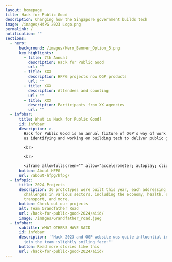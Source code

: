 ```yaml
---
layout: homepage
title: Hack for Public Good
description: Changing how the Singapore government builds tech
image: /images/H4PG 2023 Logo.png
permalink: /
notification: ""
sections:
  - hero:
      background: /images/Hero_Banner_Option_5.png
      key_highlights:
        - title: 7th Annual
          description: Hack for Public Good
          url: ""
        - title: XXX
          description: HFPG projects now OGP products
          url: ""
        - title: XXX
          description: Attendees and counting
          url: ""
        - title: XXX
          description: Participants from XX agencies
          url: ""
  - infobar:
      title: What is Hack for Public Good?
      id: infobar
      description: >-
        Hack for Public Good is an annual fixture of OGP’s way of work to keep
        us identifying and working on building tech to deliver public good.

        <br>

        <br>

        <iframe allowfullscreen="" allow="accelerometer; autoplay; clipboard-write; encrypted-media; gyroscope; picture-in-picture; web-share" frameborder="0" title="YouTube video player" src="https://www.youtube.com/embed/_b4DUiJc5TA?si=7pvKF5g98iOYHdBS" height="315" width="100%"></iframe>
      button: About HFPG
      url: /about-hfpg/hfpg/
  - infopic:
      title: 2024 Projects
      description: 36 prototypes were built this year, each addressing critical
        challenges in various sectors, including the economy, health, education,
        transport, and more.
      button: Check out our projects
      alt: Team Grandfather Road
      url: /hack-for-public-good-2024/aiid/
      image: /images/Grandfather_road.jpeg
  - infobar:
      subtitle: WHAT OTHERS HAVE SAID
      id: infobar
      description: '"Hack 2023 and OGP website was quite influential in my decision to
        join the team :slightly_smiling_face:"'
      button: Read more stories like this
      url: /hack-for-public-good-2024/aiid/
---
```

